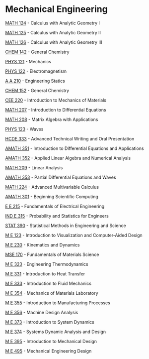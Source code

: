 # Mechanical Engineering

[MATH 124](<https://myplan.uw.edu/course/#/courses/MATH 124>) - Calculus with Analytic Geometry I

[MATH 125](<https://myplan.uw.edu/course/#/courses/MATH 125>) - Calculus with Analytic Geometry II

[MATH 126](<https://myplan.uw.edu/course/#/courses/MATH 126>) - Calculus with Analytic Geometry III

[CHEM 142](<https://myplan.uw.edu/course/#/courses/CHEM 142>) - General Chemistry

[PHYS 121](<https://myplan.uw.edu/course/#/courses/PHYS 121>) - Mechanics

[PHYS 122](<https://myplan.uw.edu/course/#/courses/PHYS 122>) - Electromagnetism

[A A 210](<https://myplan.uw.edu/course/#/courses/A A 210>) - Engineering Statics

[CHEM 152](<https://myplan.uw.edu/course/#/courses/CHEM 152>) - General Chemistry

[CEE 220](<https://myplan.uw.edu/course/#/courses/CEE 220>) - Introduction to Mechanics of Materials

[MATH 207](<https://myplan.uw.edu/course/#/courses/MATH 207>) - Introduction to Differential Equations

[MATH 208](<https://myplan.uw.edu/course/#/courses/MATH 208>) - Matrix Algebra with Applications

[PHYS 123](<https://myplan.uw.edu/course/#/courses/PHYS 123>) - Waves

[HCDE 333](<https://myplan.uw.edu/course/#/courses/HCDE 333>) - Advanced Technical Writing and Oral Presentation

[AMATH 351](<https://myplan.uw.edu/course/#/courses/AMATH 351>) - Introduction to Differential Equations and Applications

[AMATH 352](<https://myplan.uw.edu/course/#/courses/AMATH 352>) - Applied Linear Algebra and Numerical Analysis

[MATH 209](<https://myplan.uw.edu/course/#/courses/MATH 209>) - Linear Analysis

[AMATH 353](<https://myplan.uw.edu/course/#/courses/AMATH 353>) - Partial Differential Equations and Waves

[MATH 224](<https://myplan.uw.edu/course/#/courses/MATH 224>) - Advanced Multivariable Calculus

[AMATH 301](<https://myplan.uw.edu/course/#/courses/AMATH 301>) - Beginning Scientific Computing

[E E 215](<https://myplan.uw.edu/course/#/courses/E E 215>) - Fundamentals of Electrical Engineering

[IND E 315](<https://myplan.uw.edu/course/#/courses/IND E 315>) - Probability and Statistics for Engineers

[STAT 390](<https://myplan.uw.edu/course/#/courses/STAT 390>) - Statistical Methods in Engineering and Science

[M E 123](<https://myplan.uw.edu/course/#/courses/M E 123>) - Introduction to Visualization and Computer-Aided Design

[M E 230](<https://myplan.uw.edu/course/#/courses/M E 230>) - Kinematics and Dynamics

[MSE 170](<https://myplan.uw.edu/course/#/courses/MSE 170>) - Fundamentals of Materials Science

[M E 323](<https://myplan.uw.edu/course/#/courses/M E 323>) - Engineering Thermodynamics

[M E 331](<https://myplan.uw.edu/course/#/courses/M E 331>) - Introduction to Heat Transfer

[M E 333](<https://myplan.uw.edu/course/#/courses/M E 333>) - Introduction to Fluid Mechanics

[M E 354](<https://myplan.uw.edu/course/#/courses/M E 354>) - Mechanics of Materials Laboratory

[M E 355](<https://myplan.uw.edu/course/#/courses/M E 355>) - Introduction to Manufacturing Processes

[M E 356](<https://myplan.uw.edu/course/#/courses/M E 356>) - Machine Design Analysis

[M E 373](<https://myplan.uw.edu/course/#/courses/M E 373>) - Introduction to System Dynamics

[M E 374](<https://myplan.uw.edu/course/#/courses/M E 374>) - Systems Dynamic Analysis and Design

[M E 395](<https://myplan.uw.edu/course/#/courses/M E 395>) - Introduction to Mechanical Design

[M E 495](<https://myplan.uw.edu/course/#/courses/M E 495>) - Mechanical Engineering Design

